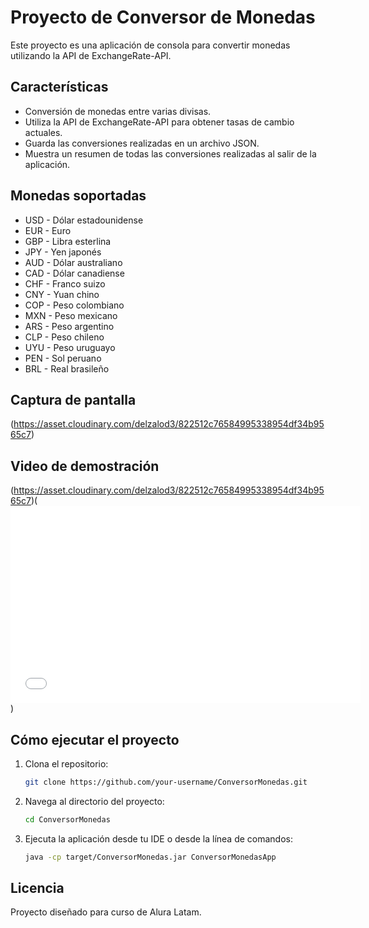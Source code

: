 # Proyecto de Conversor de Monedas

Este proyecto es una aplicación de consola para convertir monedas utilizando la API de ExchangeRate-API.

## Características

- Conversión de monedas entre varias divisas.
- Utiliza la API de ExchangeRate-API para obtener tasas de cambio actuales.
- Guarda las conversiones realizadas en un archivo JSON.
- Muestra un resumen de todas las conversiones realizadas al salir de la aplicación.

## Monedas soportadas

- USD - Dólar estadounidense
- EUR - Euro
- GBP - Libra esterlina
- JPY - Yen japonés
- AUD - Dólar australiano
- CAD - Dólar canadiense
- CHF - Franco suizo
- CNY - Yuan chino
- COP - Peso colombiano
- MXN - Peso mexicano
- ARS - Peso argentino
- CLP - Peso chileno
- UYU - Peso uruguayo
- PEN - Sol peruano
- BRL - Real brasileño

## Captura de pantalla

(https://asset.cloudinary.com/delzalod3/822512c76584995338954df34b9565c7)

## Video de demostración

(https://asset.cloudinary.com/delzalod3/822512c76584995338954df34b9565c7)(<iframe width="560" height="315" src="(https://www.youtube.com/watch?v=aoT6PODeMzk&feature=youtu.be)" frameborder="0" allow="accelerometer; autoplay; encrypted-media; gyroscope; picture-in-picture" allowfullscreen></iframe>)


## Cómo ejecutar el proyecto

1. Clona el repositorio:
    ```sh
    git clone https://github.com/your-username/ConversorMonedas.git
    ```

2. Navega al directorio del proyecto:
    ```sh
    cd ConversorMonedas
    ```

3. Ejecuta la aplicación desde tu IDE o desde la línea de comandos:
    ```sh
    java -cp target/ConversorMonedas.jar ConversorMonedasApp
    ```



## Licencia

Proyecto diseñado para curso de Alura Latam.


